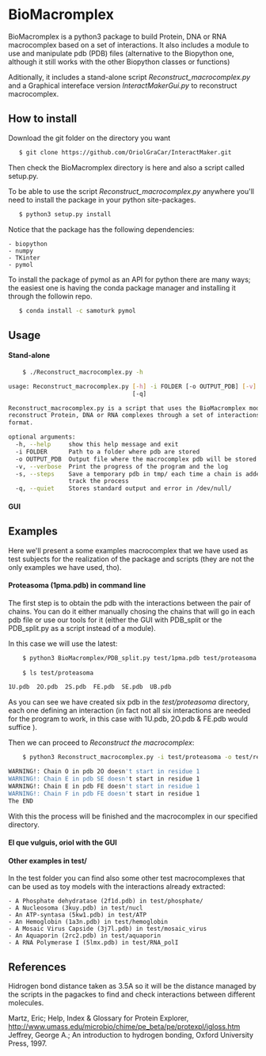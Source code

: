 # BioMacromplex

BioMacromplex is a python3 package to build Protein, DNA or RNA macrocomplex based on a set of interactions. It also includes a module to use and manipulate pdb (PDB) files (alternative to the Biopython one, although it still works with the other Biopython classes or functions)

Aditionally, it includes a stand-alone script *Reconstruct_macrocomplex.py* and a Graphical intereface version *InteractMakerGui.py* to reconstruct macrocomplex.
## How to install

Download the git folder on the directory you want

```bash
   $ git clone https://github.com/OriolGraCar/InteractMaker.git
```

Then check the BioMacromplex directory is here and also a script called setup.py. 

To be able to use the script *Reconstruct_macrocomplex.py* anywhere you'll need to install the package in your python site-packages.

```bash
   $ python3 setup.py install
```

Notice that the package has the following dependencies:
	
	- biopython
	- numpy
	- TKinter
	- pymol

To install the package of pymol as an API for python there are many ways; the easiest one is having the conda package manager and installing it through the followin repo.

```bash
   $ conda install -c samoturk pymol
```

## Usage

#### Stand-alone

```bash
    $ ./Reconstruct_macrocomplex.py -h

usage: Reconstruct_macrocomplex.py [-h] -i FOLDER [-o OUTPUT_PDB] [-v] [-s]
                                   [-q]

Reconstruct_macrocomplex.py is a script that uses the BioMacromplex module to
reconstruct Protein, DNA or RNA complexes through a set of interactions in pdb
format.

optional arguments:
  -h, --help     show this help message and exit
  -i FOLDER      Path to a folder where pdb are stored
  -o OUTPUT_PDB  Output file where the macrocomplex pdb will be stored
  -v, --verbose  Print the progress of the program and the log
  -s, --steps    Save a temporary pdb in tmp/ each time a chain is added to
                 track the process
  -q, --quiet    Stores standard output and error in /dev/null/

```

#### GUI

## Examples

Here we'll present a some examples macrocomplex that we have used as test subjects for the realization of the package and scripts (they are not the only examples we have used, tho).

#### Proteasoma (1pma.pdb) in command line

The first step is to obtain the pdb with the interactions between the pair of chains. You can do it either manually chosing the chains that will go in each pdb file or use our tools for it (either the GUI with PDB_split or the PDB_split.py as a script instead of a module).

In this case we will use the latest:
```bash
    $ python3 BioMacromplex/PDB_split.py test/1pma.pdb test/proteasoma
    
    $ ls test/proteasoma

1U.pdb  2O.pdb  2S.pdb  FE.pdb  SE.pdb  UB.pdb
```

As you can see we have created six pdb in the *test/proteasoma* directory, each one defining an interaction (in fact not all six interactions are needed for the program to work, in this case with 1U.pdb, 2O.pdb & FE.pdb would suffice ). 

Then we can proceed to *Reconstruct the macrocomplex*:
```bash
    $ python3 Reconstruct_macrocomplex.py -i test/proteasoma -o test/reconstructed_proteasoma.pdb

WARNING!: Chain O in pdb 2O doesn't start in residue 1
WARNING!: Chain E in pdb SE doesn't start in residue 1
WARNING!: Chain E in pdb FE doesn't start in residue 1
WARNING!: Chain F in pdb FE doesn't start in residue 1
The END

```

With this the process will be finished and the macrocomplex in our specified directory.

#### El que vulguis, oriol with the GUI



#### Other examples in test/

In the test folder you can find also some other test macrocomplexes that can be used as toy models with the interactions already extracted:

	- A Phosphate dehydratase (2f1d.pdb) in test/phosphate/
	- A Nucleosoma (3kuy.pdb) in test/nucl
	- An ATP-syntasa (5kw1.pdb) in test/ATP
	- An Hemoglobin (1a3n.pdb) in test/hemoglobin
	- A Mosaic Virus Capside (3j7l.pdb) in test/mosaic_virus
	- An Aquaporin (2rc2.pdb) in test/aquaporin
	- A RNA Polymerase I (5lmx.pdb) in test/RNA_polI

## References

Hidrogen bond distance taken as 3.5A so it will be the distance managed by the scripts in the pagackes to find and check interactions between different molecules.

Martz, Eric; Help, Index & Glossary for Protein Explorer, http://www.umass.edu/microbio/chime/pe_beta/pe/protexpl/igloss.htm
Jeffrey, George A.; An introduction to hydrogen bonding, Oxford University Press, 1997.
